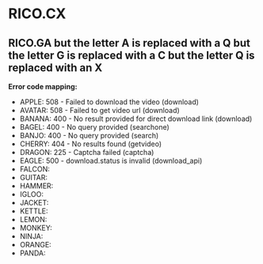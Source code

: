 # RICO.CX
RICO.GA but the letter A is replaced with a Q but the letter G is replaced with a C but the letter Q is replaced with an X
---
**Error code mapping:**
* APPLE:  508 - Failed to download the video (download)
* AVATAR: 508 - Failed to get video url (download)
* BANANA: 400 - No result provided for direct download link (download)
* BAGEL:  400 - No query provided (searchone)
* BANJO:  400 - No query provided (search)
* CHERRY: 404 - No results found (getvideo)
* DRAGON: 225 - Captcha failed (captcha)
* EAGLE:  500 - download.status is invalid (download_api)
* FALCON: 
* GUITAR: 
* HAMMER: 
* IGLOO:  
* JACKET: 
* KETTLE: 
* LEMON:  
* MONKEY: 
* NINJA:  
* ORANGE: 
* PANDA:  
